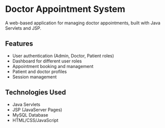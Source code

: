 # Doctor Appointment System

A web-based application for managing doctor appointments, built with Java Servlets and JSP.

## Features

- User authentication (Admin, Doctor, Patient roles)
- Dashboard for different user roles
- Appointment booking and management
- Patient and doctor profiles
- Session management

## Technologies Used

- Java Servlets
- JSP (JavaServer Pages)
- MySQL Database
- HTML/CSS/JavaScript
